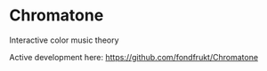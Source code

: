 # Chromatone
Interactive color music theory

Active development here:
https://github.com/fondfrukt/Chromatone
